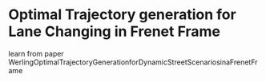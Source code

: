 # Optimal Trajectory generation for Lane Changing in Frenet Frame

learn from paper WerlingOptimalTrajectoryGenerationforDynamicStreetScenariosinaFrenetFrame
